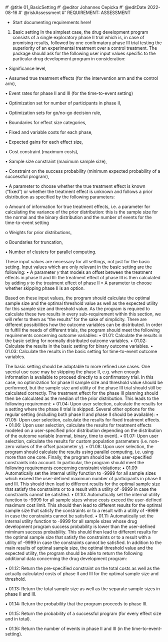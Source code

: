 #' @title 01_BasicSetting
#' @editor Johannes Cepicka
#' @editDate 2022-08-16
#' @riskAssessment
#' REQUIREMENT: ASSESSMENT

+ Start documenting requirements here!

01. Basic setting
In the simplest case, the drug development program consists of a single exploratory phase II trial which is, in case of promising results, followed by one confirmatory phase III trial testing the superiority of an experimental treatment over a control treatment. The package should ask for the following user input values specific to the particular drug development program in consideration:

 •	Significance level,
 
 •	Assumed true treatment effects (for the intervention arm and the control arm),
 
 •	Event rates for phase II and III (for the time-to-event setting)
 
 •	Optimization set for number of participants in phase II,
 
 •	Optimization sets for go/no-go decision rule,
 
 •	Boundaries for effect size categories,
 
 •	Fixed and variable costs for each phase,
 
 •	Expected gains for each effect size,
 
 •	Cost constraint (maximum costs),
 
 •	Sample size constraint (maximum sample size),
 
 •	Constraint on the success probability (minimum expected probability of a successful program),

 •	A parameter to choose whether the true treatment effect is known (“fixed”) or whether the treatment effect is unknown and follows a prior distribution as specified by the following parameters:
  
   o	Amount of information for true treatment effects, i.e. a parameter for calculating the variance of the prior distribution: this is the sample size for the normal and the binary distribution and the number of events for the time-to-event setting
 
   o	Weights for prior distributions,
 
   o	Boundaries for truncation,
 
 •	Number of clusters for parallel computing.

These input values are necessary for all settings, not just for the basic setting. Input values which are only relevant in the basic setting are the following:
 •	A parameter $\gamma$ that models an offset between the treatment effects in phase II and III: the treatment effect of phase III is then calculated by adding $\gamma$ to the treatment effect of phase II
 •	A parameter to choose whether skipping phase II is an option.

Based on these input values, the program should calculate the optimal sample size and the optimal threshold value as well as the expected utility for this sample size and threshold value. As the program is required to calculate these two results in every sub-requirement within this section, we will refer to them as “the results” for the sake of simplicity. There are different possibilities how the outcome variables can be distributed. In order to fulfill the needs of different trials, the program should meet the following requirements concerning outcome variables:
•	01.01: Calculate the results in the basic setting for normally distributed outcome variables.
•	01.02: Calculate the results in the basic setting for binary outcome variables.
•	01.03: Calculate the results in the basic setting for time-to-event outcome variables.

The basic setting should be adaptable to more refined use cases. One special use case may be skipping the phase II, e.g. when enough information is available to proceed directly to a confirmatory trial. In this case, no optimization for phase II sample size and threshold value should be performed, but the sample size and utility of the phase III trial should still be calculated correctly. The treatment effect for the phase III planning should then be calculated as the median of the prior distribution. This leads to the following requirement:
•	01.04: Upon user selection, calculate the results for a setting where the phase II trial is skipped. 
Several other options for the regular setting (including both phase II and phase II should be available):
•	01.05: Upon user selection, calculate the results for fixed treatment effects.
•	01.06: Upon user selection, calculate the results for treatment effects modeled on a user-specified prior distribution depending on the distribution of the outcome variable (normal, binary, time to event).
•	01.07: Upon user selection, calculate the results for custom population parameters (i.e. non-zero values of the offset parameter $\gamma$).
•	01.08: Upon user selection, the program should calculate the results using parallel computing, i.e. using more than one core.
Finally, the program should be able user-specified constraints into account. In particular, the program should meet the following requirements concerning constraint violations:
•	01.09: Automatically set the internal utility function to -9999 for all sample sizes which exceed the user-defined maximum number of participants in phase II and III. This should then lead to different results for the optimal sample size that satisfy the constraints or to a result with a utility of -9999 in case the constraints cannot be satisfied.
•	01.10: Automatically set the internal utility function to -9999 for all sample sizes whose costs exceed the user-defined maximum cost limit. This should then lead to different results for the optimal sample size that satisfy the constraints or to a result with a utility of -9999 in case the constraints cannot be satisfied.
•	01.11: Automatically set the internal utility function to -9999 for all sample sizes whose drug development program success probability is lower than the user-defined miminum success probability. This should then lead to different results for the optimal sample size that satisfy the constraints or to a result with a utility of -9999 in case the constraints cannot be satisfied.
In addition to the main results of optimal sample size, the optimal threshold value and the expected utility, the program should be able to return the following additional data concerning the drug development program:

•	01.12: Return the pre-specified constraint on the total costs as well as the actually calculated costs of phase II and III for the optimal sample size and threshold.

•	01.13: Return the total sample size as well as the separate sample sizes in phase II and III.

•	01.14: Return the probability that the program proceeds to phase III.

•	01.15: Return the probability of a successful program (for every effect size and in total).

•	01.16: Return the number of events in phase II and III (in the time-to-event-setting).
